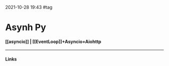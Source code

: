 2021-10-28 19:43
#tag
# Asynh Py
#### [[asyncio]] | [[EventLoop]]+Asyncio+Aiohttp
_____________
#### Links